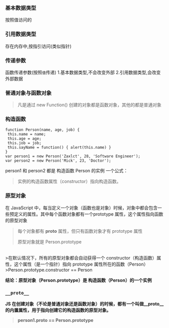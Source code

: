 ### 基本数据类型
按照值访问的
### 引用数据类型
存在内存中,按指引访问(类似指针)
### 传递参数
函数传递参数(按照`值`传递)
1.基本数据类型,不会改变外部
2.引用数据类型,会改变外部数据
### 普通对象与函数对象
>凡是通过 new Function() 创建的对象都是函数对象，其他的都是普通对象
### 构造函数
```javascipt
function Person(name, age, job) {
 this.name = name;
 this.age = age;
 this.job = job;
 this.sayName = function() { alert(this.name) } 
}
var person1 = new Person('Zaxlct', 28, 'Software Engineer');
var person2 = new Person('Mick', 23, 'Doctor');
```
person1 和 person2 都是 构造函数 Person 的实例
一个公式：
>实例的构造函数属性（constructor）指向构造函数。
### 原型对象
在 JavaScript 中，每当定义一个对象（函数也是对象）时候，对象中都会包含一些预定义的属性。其中每个函数对象都有一个prototype 属性，这个属性指向函数的原型对象
>每个对象都有 __proto__ 属性，但只有函数对象才有 prototype 属性
>
>原型对象就是 Person.prototype
</br>
>在默认情况下，所有的原型对象都会自动获得一个 constructor（构造函数）属性，这个属性（是一个指针）指向 prototype 属性所在的函数（Person）
>Person.prototype.constructor == Person

<strong>结论：原型对象（Person.prototype）是 构造函数（Person）的一个实例<strong>
### `__proto__`

JS 在创建对象（不论是普通对象还是函数对象）的时候，都有一个叫做__proto__ 的内置属性，用于指向创建它的构造函数的原型对象。
>person1.__proto__ == Person.prototype